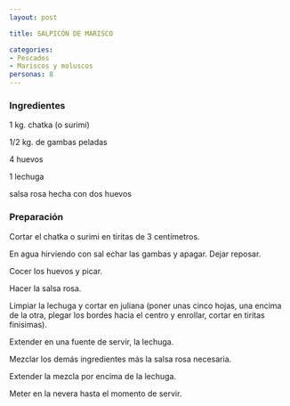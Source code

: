 ```yaml
---
layout: post

title: SALPICÓN DE MARISCO

categories:
- Pescados
- Mariscos y moluscos
personas: 8 
---
```


<h3>Ingredientes</h3>
1 kg. chatka (o surimi)

1/2 kg. de gambas peladas

4 huevos

1 lechuga

salsa rosa hecha con dos huevos

<h3>Preparación</h3>
Cortar el chatka o surimi en tiritas de 3 centímetros.

En agua hirviendo con sal echar las gambas y apagar. Dejar reposar.

Cocer los huevos y picar.

Hacer la salsa rosa.

Limpiar la lechuga y cortar en juliana (poner unas cinco hojas, una encima de la otra, plegar los bordes hacia el centro y enrollar, cortar en tiritas finisimas).

Extender en una fuente de servir, la lechuga.

Mezclar los demás ingredientes más la salsa rosa necesaria.

Extender la mezcla por encima de la lechuga.

Meter en la nevera hasta el momento de servir.

